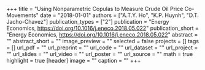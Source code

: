 +++
title = "Using Nonparametric Copulas to Measure Crude Oil Price Co-Movements"
date = "2018-01-01"
authors = ["A.T.Y. Ho", "K.P. Huynh", "D.T. Jacho-Chavez"]
publication_types = ["2"]
publication = "Energy Economics, https://doi.org/10.1016/j.eneco.2018.05.022"
publication_short = "Energy Economics, https://doi.org/10.1016/j.eneco.2018.05.022"
abstract = ""
abstract_short = ""
image_preview = ""
selected = false
projects = []
tags = []
url_pdf = ""
url_preprint = ""
url_code = ""
url_dataset = ""
url_project = ""
url_slides = ""
url_video = ""
url_poster = ""
url_source = ""
math = true
highlight = true
[header]
image = ""
caption = ""
+++
